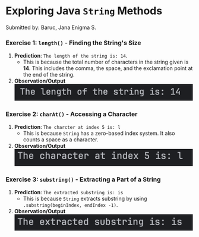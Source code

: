 # Exploring Java `String` Methods
Submitted by: Baruc, Jana Enigma S.

### Exercise 1: `length()`  - Finding the String's Size
1. **Prediction**: `The length of the string is: 14`. 
   * This is because the total number of characters in the string given is **14**. This includes the comma, the space, and the exclamation point at the end of the string.
2. **Observation/Output**
![Exercise 1 Output](exercise1.png)

### Exercise 2: `charAt()` - Accessing a Character
1. **Prediction**: `The charcter at index 5 is: l`
   * This is because `String` has a zero-based index system. It also counts a space as a character.
2. **Observation/Output**
![Exercise 2 Output](exercise2.png)

### Exercise 3: `substring()` - Extracting a Part of a String
1. **Prediction**: `The extracted substring is: is`
   * This is because `String` extracts substring by using `.substring(beginIndex, endIndex -1)`.
2. **Observation/Output**
   ![Exercise 3 Output](exercise3.png)
